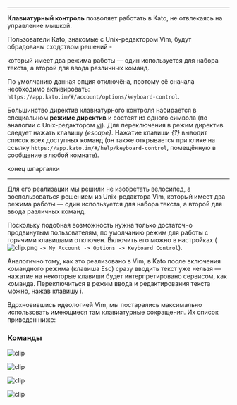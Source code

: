 ***

**Клавиатурный контроль** позволяет работать в Kato, не отвлекаясь на управление мышкой. 

Пользователи Kato, знакомые с Unix-редактором Vim, будут обрадованы сходством решений -  

который имеет два режима работы — один используется для набора текста, а второй для ввода различных команд.



По умолчанию данная опция отключёна, поэтому её сначала необходимо активировать: `https://app.kato.im/#/account/options/keyboard-control`.

Большинство директив клавиатурного контроля набирается в специальном **режиме директив** и состоят из одного символа (по аналогии с Unix-редактором [vi](http://en.wikipedia.org/wiki/Vi)). Для переключения в режим директив следует нажать клавишу _{escape}_. Нажатие клавиши _{?}_ выводит список всех доступных команд (он также открывается при клике на ссылку `https://app.kato.im/#/help/keyboard-control`, помещённую в сообщение в любой комнате).

конец шпаргалки
***


Для его реализации мы решили не изобретать велосипед, а воспользоваться решением из Unix-редактора Vim, который имеет два режима работы — один используется для набора текста, а второй для ввода различных команд.

Поскольку подобная возможность нужна только достаточно продвинутым пользователям, по умолчанию режим для работы с горячими клавишами отключен. Включить его можно в настройках (![clip.png](https://s3.amazonaws.com/kato-share/2b9ca8dddd30d4b02b589b711204c953fb9a9aba105f87dbd326401b8ff6c7b6/clip.png) `-> My Account -> Options -> Keyboard Control`).

Аналогично тому, как это реализовано в Vim, в Kato после включения командного режима (клавиша Esc) сразу вводить текст уже нельзя — нажатие на некоторые клавиши будет интерпретировано сервисом, как команда. Переключиться в режим ввода и редактирования текста можно, нажав клавишу i.

Вдохновившись идеологией Vim, мы постарались максимально использовать имеющиеся там клавиатурные сокращения. Их список приведен ниже:

### Команды

![clip](https://in.kato.im/8a41e7dd93568a57d422307af7f6d014695bb38c6d9ed9cc783e79f4e00ebff0/clip.png)

![clip](https://in.kato.im/3cea4b5861acbb996d6c96182c99bb477378e6d914e128ad1cb8af2f36e27b7/clip.png)

![clip](https://in.kato.im/cac51a47a26d24b5fed6ed10165f50441a0db19e802ae7153d2dfbceccc9a9d8/clip.png)

![clip](https://in.kato.im/11483153880220031b93ed0e5d9f2ccc99efa565b6a9bfb23ff41d4e1a625121/clip.png)


